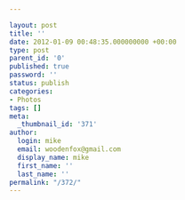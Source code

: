 ```yaml
---

layout: post
title: ''
date: 2012-01-09 00:48:35.000000000 +00:00
type: post
parent_id: '0'
published: true
password: ''
status: publish
categories:
- Photos
tags: []
meta:
  _thumbnail_id: '371'
author:
  login: mike
  email: woodenfox@gmail.com
  display_name: mike
  first_name: ''
  last_name: ''
permalink: "/372/"
---
```



